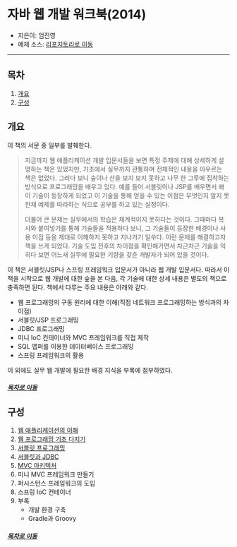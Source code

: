자바 웹 개발 워크북(2014)
=====
* 지은이: 엄진영
* 예제 소스: [리포지토리로 이동](https://github.com/eomjinyoung/JavaWebProgramming) 
- - -
## 목차
1. [개요](#개요)
2. [구성](#구성)

## 개요
이 책의 서문 중 일부를 발췌한다.

> 지금까지 웹 애플리케이션 개발 입문서들을 보면 특정 주제에 대해 상세하게 설명하는 책은 있었지만, 기초에서 실무까지 관통하며 전체적인 내용을 아우르는 책은 없었다. 그러다 보니 숲이나 산을 보지 보지 못하고 나무 한 그루에 집착하는 방식으로 프로그래밍을 배우고 있다. 예를 들어 서블릿이나 JSP를 배우면서 왜 이 기술이 등장하게 되었고 이 기술을 통해 얻을 수 있는 이점은 무엇인지 알지 못한채 예제를 따라하는 식으로 공부를 하고 있는 실정이다.
>   
> 더불어 큰 문제는 실무에서의 학습은 체계적이지 못하다는 것이다. 그때마다 복사와 붙여넣기를 통해 기술들을 적용하다 보니, 그 기술들이 등장한 배경이나 사용 이점 등을 제대로 이해하지 못하고 지나가기 일쑤다. 이런 문제를 해결하고자 책을 쓰게 되었다. 기술 도입 전후의 차이점을 확인해가면서 차근차근 기술을 익히다 보면 어느새 실무에 필요한 기량을 갖춘 개발자가 되어 있을 것이다.

이 책은 서블릿/JSP나 스프링 프레임워크 입문서가 아니라 웹 개발 입문서다. 따라서 이 책을 시작으로 웹 개발에 대한 숲을 본 다음, 각 기술에 대한 상세 내용은 별도의 책으로 충족하면 된다. 책에서 다루는 주요 내용은 아래와 같다.

* 웹 프로그래밍의 구동 원리에 대한 이해(직접 네트워크 프로그래밍하는 방식과의 차이점)
* 서블릿/JSP 프로그래밍
* JDBC 프로그래밍
* 미니 IoC 컨테이너와 MVC 프레임워크를 직접 제작
* SQL 맵퍼를 이용한 데이터베이스 프로그래밍
* 스프링 프레임워크의 활용

이 외에도 실무 웹 개발에 필요한 배경 지식을 부록에 첨부하였다.

##### [목차로 이동](#목차)

## 구성
1. [웹 애플리케이션의 이해](docs/ch_1.md)
2. [웹 프로그래밍 기초 다지기](docs/ch_2.md)
3. [서블릿 프로그래밍](docs/ch_3.md)
4. [서블릿과 JDBC](docs/ch_4.md)
5. [MVC 아키텍처](docs/ch_5.md)
6. 미니 MVC 프레임워크 만들기
7. 퍼시스턴스 프레임워크의 도입
8. 스프링 IoC 컨테이너
9. 부록
	* 개발 환경 구축
	* Gradle과 Groovy

##### [목차로 이동](#목차)
